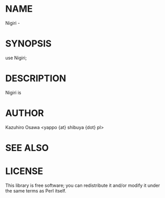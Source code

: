 # NAME

Nigiri -

# SYNOPSIS

  use Nigiri;

# DESCRIPTION

Nigiri is

# AUTHOR

Kazuhiro Osawa <yappo {at} shibuya {dot} pl>

# SEE ALSO

# LICENSE

This library is free software; you can redistribute it and/or modify
it under the same terms as Perl itself.